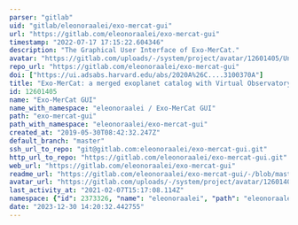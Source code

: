 ```yaml
---
parser: "gitlab"
uid: "gitlab/eleonoraalei/exo-mercat-gui"
url: "https://gitlab.com/eleonoraalei/exo-mercat-gui"
timestamp: "2022-07-17 17:15:22.604346"
description: "The Graphical User Interface of Exo-MerCat."
avatar: "https://gitlab.com/uploads/-/system/project/avatar/12601405/Untitled-1.png"
repo_url: "https://gitlab.com/eleonoraalei/exo-mercat-gui"
doi: ["https://ui.adsabs.harvard.edu/abs/2020A%26C....3100370A"]
title: "Exo-MerCat: a merged exoplanet catalog with Virtual Observatory connection"
id: 12601405
name: "Exo-MerCat GUI"
name_with_namespace: "eleonoraalei / Exo-MerCat GUI"
path: "exo-mercat-gui"
path_with_namespace: "eleonoraalei/exo-mercat-gui"
created_at: "2019-05-30T08:42:32.247Z"
default_branch: "master"
ssh_url_to_repo: "git@gitlab.com:eleonoraalei/exo-mercat-gui.git"
http_url_to_repo: "https://gitlab.com/eleonoraalei/exo-mercat-gui.git"
web_url: "https://gitlab.com/eleonoraalei/exo-mercat-gui"
readme_url: "https://gitlab.com/eleonoraalei/exo-mercat-gui/-/blob/master/README.md"
avatar_url: "https://gitlab.com/uploads/-/system/project/avatar/12601405/Untitled-1.png"
last_activity_at: "2021-02-07T15:17:08.114Z"
namespace: {"id": 2373326, "name": "eleonoraalei", "path": "eleonoraalei", "kind": "user", "full_path": "eleonoraalei", "parent_id": null, "avatar_url": "https://secure.gravatar.com/avatar/bbe59c0a35ffa2667137786a7bb79e60?s=80&d=identicon", "web_url": "https://gitlab.com/eleonoraalei"}
date: "2023-12-30 14:20:32.442755"
---
```

